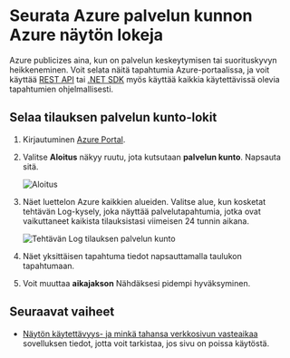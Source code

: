 <properties
    pageTitle="Seurata Azure palvelun kunnon Azure näytön lokeja | Microsoft Azure"
    description="Ota selvää, kun Azure on ilmennyt suorituskyvyn heikkeneminen tai palvelun keskeytyksiä. "
    authors="rboucher"
    manager="carolz"
    editor=""
    services="monitoring-and-diagnostics"
    documentationCenter="monitoring-and-diagnostics"/>

<tags
    ms.service="monitoring-and-diagnostics"
    ms.workload="na"
    ms.tgt_pltfrm="na"
    ms.devlang="na"
    ms.topic="article"
    ms.date="10/20/2016"
    ms.author="robb"/>

# <a name="track-azure-service-health-using-azure-monitor-activity-logs"></a>Seurata Azure palvelun kunnon Azure näytön lokeja

Azure publicizes aina, kun on palvelun keskeytymisen tai suorituskyvyn heikkeneminen. Voit selata näitä tapahtumia Azure-portaalissa, ja voit käyttää [REST API](https://msdn.microsoft.com/library/azure/dn931927.aspx) tai [.NET SDK](https://www.nuget.org/packages/Microsoft.Azure.Insights/) myös käyttää kaikkia käytettävissä olevia tapahtumien ohjelmallisesti.

## <a name="browse-the-service-health-logs-for-your-subscription"></a>Selaa tilauksen palvelun kunto-lokit

1. Kirjautuminen [Azure Portal](https://portal.azure.com/).

2. Valitse **Aloitus** näkyy ruutu, jota kutsutaan **palvelun kunto**. Napsauta sitä.

    ![Aloitus](./media/insights-service-health/Insights_Home.png)

3. Näet luettelon Azure kaikkien alueiden. Valitse alue, kun kosketat tehtävän Log-kysely, joka näyttää palvelutapahtumia, jotka ovat vaikuttaneet kaikista tilauksistasi viimeisen 24 tunnin aikana.

    ![Tehtävän Log tilauksen palvelun kunto](./media/insights-service-health/AzureActivityLogServiceHealth3.png)

4. Näet yksittäisen tapahtuma tiedot napsauttamalla taulukon tapahtumaan.

5. Voit muuttaa **aikajakson** Nähdäksesi pidempi hyväksyminen.

## <a name="next-steps"></a>Seuraavat vaiheet

* [Näytön käytettävyys- ja minkä tahansa verkkosivun vasteaikaa](../application-insights/app-insights-monitor-web-app-availability.md) sovelluksen tiedot, jotta voit tarkistaa, jos sivu on poissa käytöstä.
